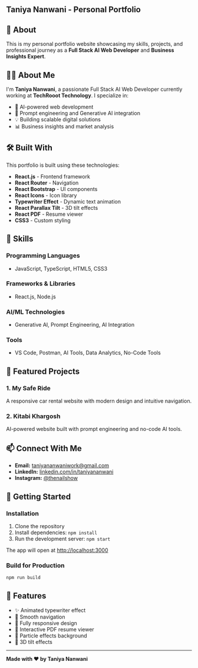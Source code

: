 ## Taniya Nanwani - Personal Portfolio

## 🌟 About

This is my personal portfolio website showcasing my skills, projects, and professional journey as a **Full Stack AI Web Developer** and **Business Insights Expert**.

## 👩‍💻 About Me

I'm **Taniya Nanwani**, a passionate Full Stack AI Web Developer currently working at **TechRooot Technology**. I specialize in:

- 🤖 AI-powered web development
- 🎯 Prompt engineering and Generative AI integration
- 💡 Building scalable digital solutions
- 📊 Business insights and market analysis

## 🛠️ Built With

This portfolio is built using these technologies:

- **React.js** - Frontend framework
- **React Router** - Navigation
- **React Bootstrap** - UI components
- **React Icons** - Icon library
- **Typewriter Effect** - Dynamic text animation
- **React Parallax Tilt** - 3D tilt effects
- **React PDF** - Resume viewer
- **CSS3** - Custom styling

## 💼 Skills

### Programming Languages
- JavaScript, TypeScript, HTML5, CSS3

### Frameworks & Libraries
- React.js, Node.js

### AI/ML Technologies
- Generative AI, Prompt Engineering, AI Integration

### Tools
- VS Code, Postman, AI Tools, Data Analytics, No-Code Tools

## 🚀 Featured Projects

### 1. My Safe Ride
A responsive car rental website with modern design and intuitive navigation.

### 2. Kitabi Khargosh
AI-powered website built with prompt engineering and no-code AI tools.

## 📫 Connect With Me

- **Email:** taniyananwaniwork@gmail.com
- **LinkedIn:** [linkedin.com/in/taniyananwani](https://www.linkedin.com/in/taniyananwani)
- **Instagram:** [@thenailshow](https://www.instagram.com/thenailshow)

## 🚀 Getting Started

### Installation

1. Clone the repository
2. Install dependencies: `npm install`
3. Run the development server: `npm start`

The app will open at [http://localhost:3000](http://localhost:3000)

### Build for Production

```bash
npm run build
```

## 🎨 Features

- ✨ Animated typewriter effect
- 🎯 Smooth navigation
- 📱 Fully responsive design
- 📄 Interactive PDF resume viewer
- 🌟 Particle effects background
- 💫 3D tilt effects

---

**Made with ❤️ by Taniya Nanwani**
